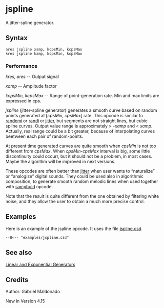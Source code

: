 <!--
id:jspline
category:Signal Generators:Random (Noise) Generators
-->
# jspline
A jitter-spline generator.

## Syntax
```csound-orc
ares jspline xamp, kcpsMin, kcpsMax
kres jspline kamp, kcpsMin, kcpsMax
```

### Performance
_kres, ares_ -- Output signal

_xamp_ -- Amplitude factor

_kcpsMin, kcpsMax_ -- Range of point-generation rate. Min and max limits are expressed in cps.

_jspline_ (jitter-spline generator) generates a smooth curve based on random points generated at [_cpsMin_, _cpsMax_] rate.  This opcode is similar to [randomi](../../opcodes/randomi) or [randi](../../opcodes/randi) or [jitter](../../opcodes/jitter), but segments are not straight lines, but cubic spline curves. Output value range is approximately > -_xamp_ and < _xamp_. Actually, real range could be a bit greater, because of interpolating curves beetween each pair of random-points.

At present time generated curves are quite smooth when _cpsMin_ is not too different from _cpsMax_. When _cpsMin_-_cpsMax_ interval is big, some little discontinuity could occurr, but it should not be a problem, in most cases. Maybe the algorithm will be improved in next versions.

These opcodes are often better than [jitter](../../opcodes/jitter) when user wants to “naturalize” or “analogize” digital sounds. They could be used also in algorithmic composition, to generate smooth random melodic lines when used together with [samphold](../../opcodes/samphold) opcode.

Note that the result is quite different from the one obtained by filtering white noise, and they allow the user to obtain a much more precise control.

## Examples
Here is an example of the jspline opcode. It uses the file [jspline.csd](../../examples/jspline.csd).
``` csound-orc title="Example of the jspline opcode." linenums="1"
--8<-- "examples/jspline.csd"
```

## See also
[Linear and Exponential Generators](../../siggen/lineexp)

## Credits
Author: Gabriel Maldonado

New in Version 4.15
